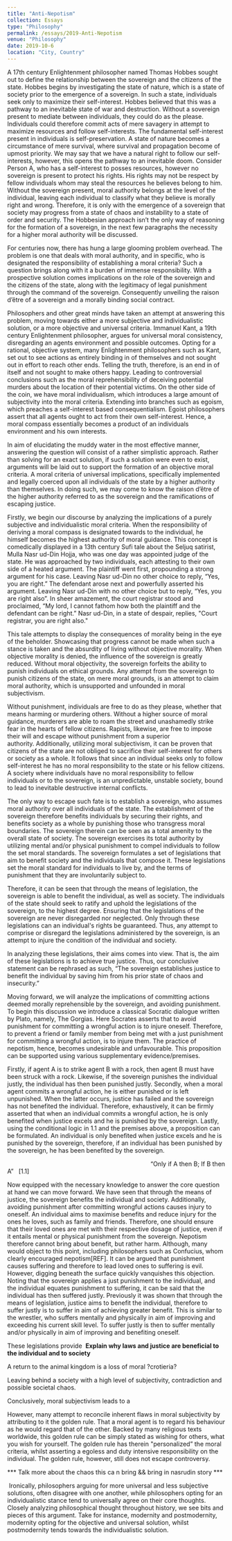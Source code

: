 ```yaml
---
title: "Anti-Nepotism"
collection: Essays
type: "Philosophy"
permalink: /essays/2019-Anti-Nepotism
venue: "Philosophy"
date: 2019-10-6
location: "City, Country"
---
```


A 17th century Enlightenment philosopher named Thomas Hobbes sought out to define the relationship between the sovereign and the citizens of the state. Hobbes begins by investigating the state of nature, which is a state of society prior to the emergence of a sovereign. In such a state, individuals seek only to maximize their self-interest. Hobbes believed that this was a pathway to an inevitable state of war and destruction. Without a sovereign present to mediate between individuals, they could do as the please. Individuals could therefore commit acts of mere savagery in attempt to maximize resources and follow self-interests. The fundamental self-interest present in individuals is self-preservation. A state of nature becomes a circumstance of mere survival, where survival and propagation become of upmost priority. We may say that we have a natural right to follow our self-interests, however, this opens the pathway to an inevitable doom. Consider Person A, who has a self-interest to posses resources, however no sovereign is present to protect his rights. His rights may not be respect by fellow individuals whom may steal the resources he believes belong to him. Without the sovereign present, moral authority belongs at the level of the individual, leaving each individual to classify what they believe is morally right and wrong. Therefore, it is only with the emergence of a sovereign that society may progress from a state of chaos and instability to a state of order and security. The Hobbesian approach isn’t the only way of reasoning for the formation of a sovereign, in the next few paragraphs the necessity for a higher moral authority will be discussed. 

For centuries now, there has hung a large glooming problem overhead. The problem is one that deals with moral authority, and in specific, who is designated the responsibility of establishing a moral criteria? Such a question brings along with it a burden of immense responsibility. With a prospective solution comes implications on the role of the sovereign and the citizens of the state, along with the legitimacy of legal punishment through the command of the sovereign. Consequently unveiling the raison d’être of a sovereign and a morally binding social contract. 

Philosophers and other great minds have taken an attempt at answering this problem, moving towards either a more subjective and individualistic solution, or a more objective and universal criteria. Immanuel Kant, a 19th century Enlightenment philosopher, argues for universal moral consistency, disregarding an agents environment and possible outcomes. Opting for a rational, objective system, many Enlightenment philosophers such as Kant, set out to see actions as entirely binding in of themselves and not sought out in effort to reach other ends. Telling the truth, therefore, is an end in of itself and not sought to make others happy. Leading to controversial conclusions such as the moral reprehensibility of deceiving potential murders about the location of their potential victims. On the other side of the coin, we have moral individualism, which introduces a large amount of subjectivity into the moral criteria. Extending into branches such as egoism, which preaches a self-interest based consequentialism. Egoist philosophers assert that all agents ought to act from their own self-interest. Hence, a moral compass essentially becomes a product of an individuals environment and his own interests. 

In aim of elucidating the muddy water in the most effective manner, answering the question will consist of a rather simplistic approach. Rather than solving for an exact solution, if such a solution were even to exist, arguments will be laid out to support the formation of an objective moral criteria. A moral criteria of universal implications, specifically implemented and legally coerced upon all individuals of the state by a higher authority than themselves. In doing such, we may come to know the raison d’être of the higher authority referred to as the sovereign and the ramifications of escaping justice. 

Firstly, we begin our discourse by analyzing the implications of a purely subjective and individualistic moral criteria. When the responsibility of deriving a moral compass is designated towards to the individual, he himself becomes the highest authority of moral guidance. This concept is comedically displayed in a 13th century Sufi tale about the Seljuq satirist, Mulla Nasr ud-Din Hojja, who was one day was appointed judge of the state. He was approached by two individuals, each attesting to their own side of a heated argument. The plaintiff went first, propounding a strong argument for his case. Leaving Nasr ud-Din no other choice to reply, “Yes, you are right.” The defendant arose next and powerfully asserted his argument. Leaving Nasr ud-Din with no other choice but to reply, “Yes, you are right also”. In sheer amazement, the court registrar stood and proclaimed, “My lord, I cannot fathom how both the plaintiff and the defendant can be right.” Nasr ud-Din, in a state of despair, replies, "Court registrar, you are right also."

This tale attempts to display the consequences of morality being in the eye of the beholder. Showcasing that progress cannot be made when such a stance is taken and the absurdity of living without objective morality. When objective morality is denied, the influence of the sovereign is greatly reduced. Without moral objectivity, the sovereign forfeits the ability to punish individuals on ethical grounds. Any attempt from the sovereign to punish citizens of the state, on mere moral grounds, is an attempt to claim moral authority, which is unsupported and unfounded in moral subjectivism. 

Without punishment, individuals are free to do as they please, whether that means harming or murdering others. Without a higher source of moral guidance, murderers are able to roam the street and unashamedly strike fear in the hearts of fellow citizens. Rapists, likewise, are free to impose their will and escape without punishment from a superior authority. Additionally, utilizing moral subjectivism, it can be proven that citizens of the state are not obliged to sacrifice their self-interest for others or society as a whole. It follows that since an individual seeks only to follow self-interest he has no moral responsibility to the state or his fellow citizens. A society where individuals have no moral responsibility to fellow individuals or to the sovereign, is an unpredictable, unstable society, bound to lead to inevitable destructive internal conflicts. 

The only way to escape such fate is to establish a sovereign, who assumes moral authority over all individuals of the state. The establishment of the sovereign therefore benefits individuals by securing their rights, and benefits society as a whole by punishing those who transgress moral boundaries. The sovereign therein can be seen as a total amenity to the overall state of society. The sovereign exercises its total authority by utilizing mental and/or physical punishment to compel individuals to follow the set moral standards. The sovereign formulates a set of legislations that aim to benefit society and the individuals that compose it. These legislations set the moral standard for individuals to live by, and the terms of punishment that they are involuntarily subject to.

Therefore, it can be seen that through the means of legislation, the sovereign is able to benefit the individual, as well as society. The individuals of the state should seek to ratify and uphold the legislations of the sovereign, to the highest degree. Ensuring that the legislations of the sovereign are never disregarded nor neglected. Only through these legislations can an individual's rights be guaranteed. Thus, any attempt to comprise or disregard the legislations administered by the sovereign, is an attempt to injure the condition of the individual and society. 


In analyzing these legislations, their aims comes into view. That is, the aim of these legislations is to achieve true justice. Thus, our conclusive statement can be rephrased as such, “The sovereign establishes justice to benefit the individual by saving him from his prior state of chaos and insecurity.”

Moving forward, we will analyze the implications of committing actions deemed morally reprehensible by the sovereign, and avoiding punishment. To begin this discussion we introduce a classical Socratic dialogue written by Plato, namely, The Gorgias. Here Socrates asserts that to avoid punishment for committing a wrongful action is to injure oneself. Therefore, to prevent a friend or family member from being met with a just punishment for committing a wrongful action, is to injure them. The practice of nepotism, hence, becomes undesirable and unfavourable. This proposition can be supported using various supplementary evidence/premises.  

Firstly, if agent A is to strike agent B with a rock, then agent B must have been struck with a rock. Likewise, if the sovereign punishes the individual justly, the individual has then been punished justly. Secondly, when a moral agent commits a wrongful action, he is either punished or is left unpunished. When the latter occurs, justice has failed and the sovereign has not benefited the individual. Therefore, exhaustively, it can be firmly asserted that when an individual commits a wrongful action, he is only benefited when justice excels and he is punished by the sovereign. Lastly, using the conditional logic in 1.1 and the premises above, a proposition can be formulated. An individual is only benefited when justice excels and he is punished by the sovereign, therefore, if an individual has been punished by the sovereign, he has been benefited by the sovereign. 

                                                                                    “Only if A then B; If B then A”   [1.1]

Now equipped with the necessary knowledge to answer the core question at hand we can move forward. We have seen that through the means of justice, the sovereign benefits the individual and society. Additionally, avoiding punishment after committing wrongful actions causes injury to oneself. An individual aims to maximise benefits and reduce injury for the ones he loves, such as family and friends. Therefore, one should ensure that their loved ones are met with their respective dosage of justice, even if it entails mental or physical punishment from the sovereign. Nepotism therefore cannot bring about benefit, but rather harm. Although, many would object to this point, including philosophers such as Confucius, whom clearly encouraged nepotism[REF]. It can be argued that punishment causes suffering and therefore to lead loved ones to suffering is evil. However, digging beneath the surface quickly vanquishes this objection. Noting that the sovereign applies a just punishment to the individual, and the individual equates punishment to suffering, it can be said that the individual has then suffered justly. Previously it was shown that through the means of legislation, justice aims to benefit the individual, therefore to suffer justly is to suffer in aim of achieving greater benefit. This is similar to the wrestler, who suffers mentally and physically in aim of improving and exceeding his current skill level. To suffer justly is then to suffer mentally and/or physically in aim of improving and benefiting oneself.           


These legislations provide 
**Explain why laws and justice are beneficial to the individual and to society**










A return to the animal kingdom is a loss of moral ?crotieria? 




Leaving behind a society with a high level of subjectivity, contradiction and possible societal chaos. 


Conclusively, moral subjectivism leads to a 




However, many attempt to reconcile inherent flaws in moral subjectivity by attributing to it the golden rule. That a moral agent is to regard his behaviour as he would regard that of the other. Backed by many religious texts worldwide, this golden rule can be simply stated as wishing for others, what you wish for yourself. The golden rule has therein "personalized” the moral criteria, whilst asserting a egoless and duty intensive responsibility on the individual. The golden rule, however, still does not escape controversy. 


*** Talk more about the chaos this ca
n bring && bring in nasrudin story ***




 Ironically, philosophers arguing for more universal and less subjective solutions, often disagree with one another, while philosophers opting for an individualistic stance tend to universally agree on their core thoughts. Closely analyzing philosophical thought throughout history, we see bits and pieces of this argument. Take for instance, modernity and postmodernity, modernity opting for the objective and universal solution, whilst postmodernity tends towards the individualistic solution. 



